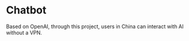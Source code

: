 # Chatbot
Based on OpenAI, through this project, users in China can interact with AI without a VPN.

